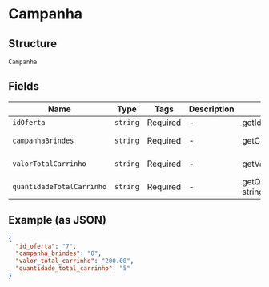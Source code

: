
# Campanha

## Structure

`Campanha`

## Fields

| Name | Type | Tags | Description | Getter | Setter |
|  --- | --- | --- | --- | --- | --- |
| `idOferta` | `string` | Required | - | getIdOferta(): string | setIdOferta(string idOferta): void |
| `campanhaBrindes` | `string` | Required | - | getCampanhaBrindes(): string | setCampanhaBrindes(string campanhaBrindes): void |
| `valorTotalCarrinho` | `string` | Required | - | getValorTotalCarrinho(): string | setValorTotalCarrinho(string valorTotalCarrinho): void |
| `quantidadeTotalCarrinho` | `string` | Required | - | getQuantidadeTotalCarrinho(): string | setQuantidadeTotalCarrinho(string quantidadeTotalCarrinho): void |

## Example (as JSON)

```json
{
  "id_oferta": "7",
  "campanha_brindes": "8",
  "valor_total_carrinho": "200.00",
  "quantidade_total_carrinho": "5"
}
```


